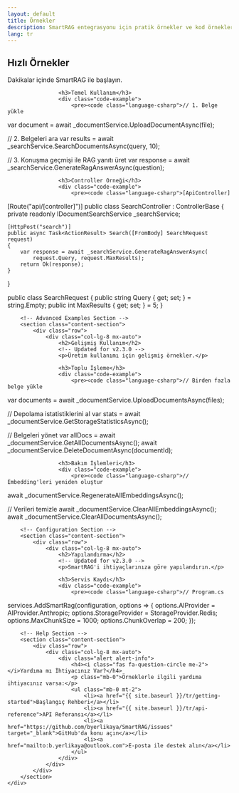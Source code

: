 ```yaml
---
layout: default
title: Örnekler
description: SmartRAG entegrasyonu için pratik örnekler ve kod örnekleri
lang: tr
---
```


<div class="page-content">
    <div class="container">
        <!-- Basic Examples Section -->
        <section class="content-section">
            <div class="row">
                <div class="col-lg-8 mx-auto">
                    <h2>Hızlı Örnekler</h2>
                    <!-- Updated for v2.3.0 -->
                    <p>Dakikalar içinde SmartRAG ile başlayın.</p>
                    
                    <h3>Temel Kullanım</h3>
                    <div class="code-example">
                        <pre><code class="language-csharp">// 1. Belge yükle
var document = await _documentService.UploadDocumentAsync(file);

// 2. Belgeleri ara
var results = await _searchService.SearchDocumentsAsync(query, 10);

// 3. Konuşma geçmişi ile RAG yanıtı üret
var response = await _searchService.GenerateRagAnswerAsync(question);</code></pre>
                    </div>

                    <h3>Controller Örneği</h3>
                    <div class="code-example">
                        <pre><code class="language-csharp">[ApiController]
[Route("api/[controller]")]
public class SearchController : ControllerBase
{
    private readonly IDocumentSearchService _searchService;
    
    [HttpPost("search")]
    public async Task<ActionResult> Search([FromBody] SearchRequest request)
    {
        var response = await _searchService.GenerateRagAnswerAsync(
            request.Query, request.MaxResults);
        return Ok(response);
    }
}

public class SearchRequest
{
    public string Query { get; set; } = string.Empty;
    public int MaxResults { get; set; } = 5;
}</code></pre>
                    </div>
                </div>
            </div>
        </section>

        <!-- Advanced Examples Section -->
        <section class="content-section">
            <div class="row">
                <div class="col-lg-8 mx-auto">
                    <h2>Gelişmiş Kullanım</h2>
                    <!-- Updated for v2.3.0 -->
                    <p>Üretim kullanımı için gelişmiş örnekler.</p>
                    
                    <h3>Toplu İşleme</h3>
                    <div class="code-example">
                        <pre><code class="language-csharp">// Birden fazla belge yükle
var documents = await _documentService.UploadDocumentsAsync(files);

// Depolama istatistiklerini al
var stats = await _documentService.GetStorageStatisticsAsync();

// Belgeleri yönet
var allDocs = await _documentService.GetAllDocumentsAsync();
await _documentService.DeleteDocumentAsync(documentId);</code></pre>
                    </div>

                    <h3>Bakım İşlemleri</h3>
                    <div class="code-example">
                        <pre><code class="language-csharp">// Embedding'leri yeniden oluştur
await _documentService.RegenerateAllEmbeddingsAsync();

// Verileri temizle
await _documentService.ClearAllEmbeddingsAsync();
await _documentService.ClearAllDocumentsAsync();</code></pre>
                    </div>
                </div>
            </div>
        </section>

        <!-- Configuration Section -->
        <section class="content-section">
            <div class="row">
                <div class="col-lg-8 mx-auto">
                    <h2>Yapılandırma</h2>
                    <!-- Updated for v2.3.0 -->
                    <p>SmartRAG'i ihtiyaçlarınıza göre yapılandırın.</p>
                    
                    <h3>Servis Kaydı</h3>
                    <div class="code-example">
                        <pre><code class="language-csharp">// Program.cs
services.AddSmartRag(configuration, options =>
{
    options.AIProvider = AIProvider.Anthropic;
    options.StorageProvider = StorageProvider.Redis;
    options.MaxChunkSize = 1000;
    options.ChunkOverlap = 200;
});</code></pre>
                    </div>
                </div>
            </div>
        </section>

        <!-- Help Section -->
        <section class="content-section">
            <div class="row">
                <div class="col-lg-8 mx-auto">
                    <div class="alert alert-info">
                        <h4><i class="fas fa-question-circle me-2"></i>Yardıma mı İhtiyacınız Var?</h4>
                        <p class="mb-0">Örneklerle ilgili yardıma ihtiyacınız varsa:</p>
                        <ul class="mb-0 mt-2">
                            <li><a href="{{ site.baseurl }}/tr/getting-started">Başlangıç Rehberi</a></li>
                            <li><a href="{{ site.baseurl }}/tr/api-reference">API Referansı</a></li>
                            <li><a href="https://github.com/byerlikaya/SmartRAG/issues" target="_blank">GitHub'da konu açın</a></li>
                            <li><a href="mailto:b.yerlikaya@outlook.com">E-posta ile destek alın</a></li>
                        </ul>
                    </div>
                </div>
            </div>
        </section>
    </div>
</div>